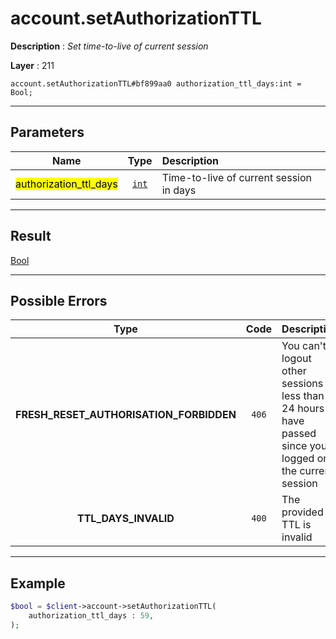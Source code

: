 # account.setAuthorizationTTL

**Description** : *Set time-to-live of current session*

**Layer** : 211

```tl
account.setAuthorizationTTL#bf899aa0 authorization_ttl_days:int = Bool;
```

---

## Parameters

| Name | Type | Description |
| :---: | :---: | :--- |
| <mark>authorization_ttl_days</mark> | [`int`](type/int) | Time-to-live of current session in days |

---

## Result

[Bool](type/Bool)

---

## Possible Errors

| Type | Code | Description |
| :---: | :---: | :--- |
| **FRESH_RESET_AUTHORISATION_FORBIDDEN** | `406` | You can't logout other sessions if less than 24 hours have passed since you logged on the current session |
| **TTL_DAYS_INVALID** | `400` | The provided TTL is invalid |

---

## Example

```php
$bool = $client->account->setAuthorizationTTL(
	authorization_ttl_days : 59,
);
```
